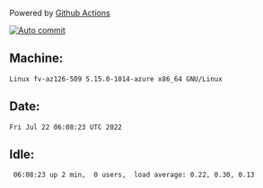 Powered by [Github Actions](https://github.com/features/actions)

[![Auto commit](https://github.com/gyfary/workstation/workflows/Auto%20commit/badge.svg)](https://github.com/gyfary/workstation/actions?query=workflow%3A%22Auto+commit%22)

## Machine:
```
Linux fv-az126-509 5.15.0-1014-azure x86_64 GNU/Linux
```
## Date:
```
Fri Jul 22 06:08:23 UTC 2022
```
## Idle:
```
 06:08:23 up 2 min,  0 users,  load average: 0.22, 0.30, 0.13
```
